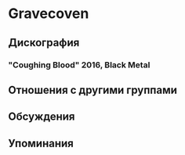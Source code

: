 # Gravecoven



## Дискография

### "Coughing Blood" 2016, Black Metal




## Отношения с другими группами


## Обсуждения


## Упоминания

